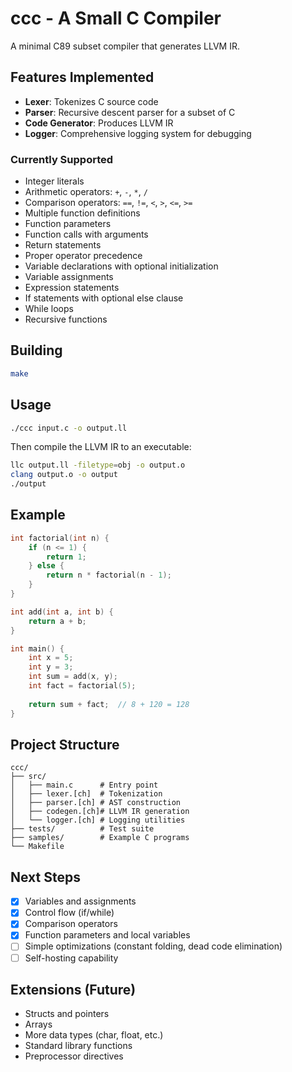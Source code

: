 # ccc - A Small C Compiler

A minimal C89 subset compiler that generates LLVM IR.

## Features Implemented

- **Lexer**: Tokenizes C source code
- **Parser**: Recursive descent parser for a subset of C
- **Code Generator**: Produces LLVM IR
- **Logger**: Comprehensive logging system for debugging

### Currently Supported

- Integer literals
- Arithmetic operators: `+`, `-`, `*`, `/`
- Comparison operators: `==`, `!=`, `<`, `>`, `<=`, `>=`
- Multiple function definitions
- Function parameters
- Function calls with arguments
- Return statements
- Proper operator precedence
- Variable declarations with optional initialization
- Variable assignments
- Expression statements
- If statements with optional else clause
- While loops
- Recursive functions

## Building

```bash
make
```

## Usage

```bash
./ccc input.c -o output.ll
```

Then compile the LLVM IR to an executable:
```bash
llc output.ll -filetype=obj -o output.o
clang output.o -o output
./output
```

## Example

```c
int factorial(int n) {
    if (n <= 1) {
        return 1;
    } else {
        return n * factorial(n - 1);
    }
}

int add(int a, int b) {
    return a + b;
}

int main() {
    int x = 5;
    int y = 3;
    int sum = add(x, y);
    int fact = factorial(5);
    
    return sum + fact;  // 8 + 120 = 128
}
```

## Project Structure

```
ccc/
├── src/
│   ├── main.c      # Entry point
│   ├── lexer.[ch]  # Tokenization
│   ├── parser.[ch] # AST construction
│   ├── codegen.[ch]# LLVM IR generation
│   └── logger.[ch] # Logging utilities
├── tests/          # Test suite
├── samples/        # Example C programs
└── Makefile
```

## Next Steps

- [x] Variables and assignments
- [x] Control flow (if/while)
- [x] Comparison operators
- [x] Function parameters and local variables
- [ ] Simple optimizations (constant folding, dead code elimination)
- [ ] Self-hosting capability

## Extensions (Future)

- Structs and pointers
- Arrays
- More data types (char, float, etc.)
- Standard library functions
- Preprocessor directives